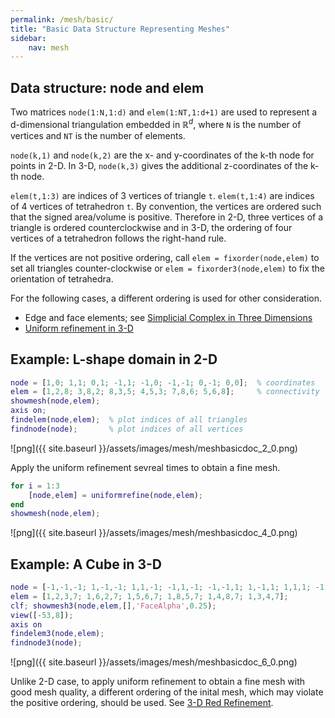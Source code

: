 ```yaml
---
permalink: /mesh/basic/
title: "Basic Data Structure Representing Meshes"
sidebar:
    nav: mesh
---
```



## Data structure: node and elem

Two matrices `node(1:N,1:d)` and `elem(1:NT,1:d+1)` are used to represent a d-dimensional triangulation embedded in $\mathbb R^d$, where `N` is the number of vertices and `NT` is the number of elements. 
 
`node(k,1)` and `node(k,2)` are the x- and y-coordinates of the k-th node for points in 2-D. In 3-D, `node(k,3)` gives the additional z-coordinates of the k-th node. 

`elem(t,1:3)` are indices of 3 vertices of triangle `t`. `elem(t,1:4)` are indices of 4 vertices of tetrahedron `t`. By convention, the vertices are ordered such that the signed area/volume is positive. Therefore in 2-D, three vertices of a triangle is ordered counterclockwise and in 3-D, the ordering of four vertices of a tetrahedron follows the right-hand rule.

If the vertices are not positive ordering, call `elem = fixorder(node,elem)` to set all triangles counter-clockwise or `elem = fixorder3(node,elem)` to fix the orientation of tetrahedra. 

For the following cases, a different ordering is used for other consideration.
- Edge and face elements; see [Simplicial Complex in Three Dimensions](sc3doc.html)
- [Uniform refinement in 3-D](uniformrefine3doc.html) 

## Example: L-shape domain in 2-D


```matlab
node = [1,0; 1,1; 0,1; -1,1; -1,0; -1,-1; 0,-1; 0,0];  % coordinates
elem = [1,2,8; 3,8,2; 8,3,5; 4,5,3; 7,8,6; 5,6,8];     % connectivity
showmesh(node,elem); 
axis on;
findelem(node,elem);  % plot indices of all triangles
findnode(node);       % plot indices of all vertices
```


    
![png]({{ site.baseurl }}/assets/images/mesh/meshbasicdoc_2_0.png)
    


Apply the uniform refinement sevreal times to obtain a fine mesh.


```matlab
for i = 1:3
    [node,elem] = uniformrefine(node,elem);
end
showmesh(node,elem);
```


    
![png]({{ site.baseurl }}/assets/images/mesh/meshbasicdoc_4_0.png)
    


## Example: A Cube in 3-D


```matlab
node = [-1,-1,-1; 1,-1,-1; 1,1,-1; -1,1,-1; -1,-1,1; 1,-1,1; 1,1,1; -1,1,1]; 
elem = [1,2,3,7; 1,6,2,7; 1,5,6,7; 1,8,5,7; 1,4,8,7; 1,3,4,7];
clf; showmesh3(node,elem,[],'FaceAlpha',0.25);
view([-53,8]);
axis on
findelem3(node,elem);
findnode3(node);
```


    
![png]({{ site.baseurl }}/assets/images/mesh/meshbasicdoc_6_0.png)
    


Unlike 2-D case, to apply uniform refinement to obtain a fine mesh with good mesh quality, a different ordering of the inital mesh, which may violate the positive ordering, should be used. See [3-D Red Refinement](uniformrefine3doc.html).
